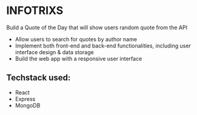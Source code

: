 # INFOTRIXS
Build a Quote of the Day that will show users random quote from the API
- Allow users to search for quotes by author name
- Implement both front-end and back-end functionalities, including user interface design &
data storage
- Build the web app with a responsive user interface
## Techstack used:
- React
- Express
- MongoDB
